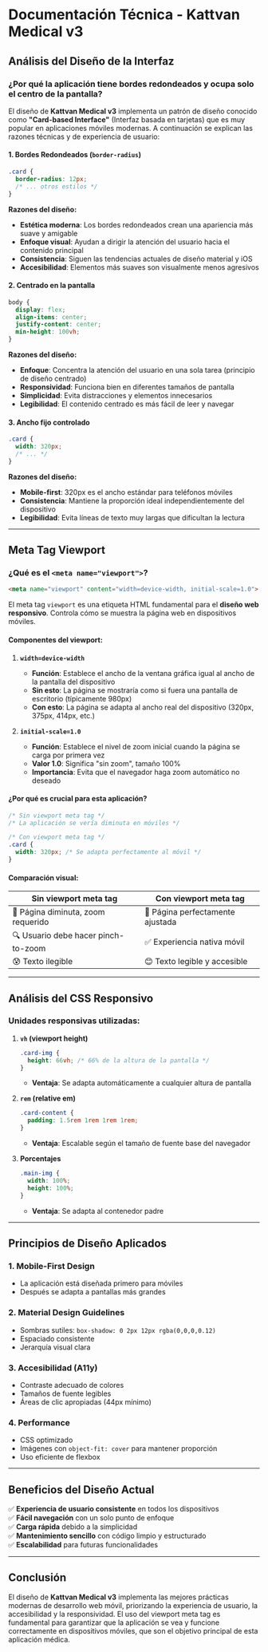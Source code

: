 # Documentación Técnica - Kattvan Medical v3

## Análisis del Diseño de la Interfaz

### ¿Por qué la aplicación tiene bordes redondeados y ocupa solo el centro de la pantalla?

El diseño de **Kattvan Medical v3** implementa un patrón de diseño conocido como **"Card-based Interface"** (Interfaz basada en tarjetas) que es muy popular en aplicaciones móviles modernas. A continuación se explican las razones técnicas y de experiencia de usuario:

#### 1. **Bordes Redondeados (`border-radius`)**

```css
.card {
  border-radius: 12px;
  /* ... otros estilos */
}
```

**Razones del diseño:**
- **Estética moderna**: Los bordes redondeados crean una apariencia más suave y amigable
- **Enfoque visual**: Ayudan a dirigir la atención del usuario hacia el contenido principal
- **Consistencia**: Siguen las tendencias actuales de diseño material y iOS
- **Accesibilidad**: Elementos más suaves son visualmente menos agresivos

#### 2. **Centrado en la pantalla**

```css
body {
  display: flex;
  align-items: center;
  justify-content: center;
  min-height: 100vh;
}
```

**Razones del diseño:**
- **Enfoque**: Concentra la atención del usuario en una sola tarea (principio de diseño centrado)
- **Responsividad**: Funciona bien en diferentes tamaños de pantalla
- **Simplicidad**: Evita distracciones y elementos innecesarios
- **Legibilidad**: El contenido centrado es más fácil de leer y navegar

#### 3. **Ancho fijo controlado**

```css
.card {
  width: 320px;
  /* ... */
}
```

**Razones del diseño:**
- **Mobile-first**: 320px es el ancho estándar para teléfonos móviles
- **Consistencia**: Mantiene la proporción ideal independientemente del dispositivo
- **Legibilidad**: Evita líneas de texto muy largas que dificultan la lectura

---

## Meta Tag Viewport

### ¿Qué es el `<meta name="viewport">`?

```html
<meta name="viewport" content="width=device-width, initial-scale=1.0">
```

El meta tag `viewport` es una etiqueta HTML fundamental para el **diseño web responsivo**. Controla cómo se muestra la página web en dispositivos móviles.

#### **Componentes del viewport:**

1. **`width=device-width`**
   - **Función**: Establece el ancho de la ventana gráfica igual al ancho de la pantalla del dispositivo
   - **Sin esto**: La página se mostraría como si fuera una pantalla de escritorio (típicamente 980px)
   - **Con esto**: La página se adapta al ancho real del dispositivo (320px, 375px, 414px, etc.)

2. **`initial-scale=1.0`**
   - **Función**: Establece el nivel de zoom inicial cuando la página se carga por primera vez
   - **Valor 1.0**: Significa "sin zoom", tamaño 100%
   - **Importancia**: Evita que el navegador haga zoom automático no deseado

#### **¿Por qué es crucial para esta aplicación?**

```css
/* Sin viewport meta tag */
/* La aplicación se vería diminuta en móviles */

/* Con viewport meta tag */
.card {
  width: 320px; /* Se adapta perfectamente al móvil */
}
```

#### **Comparación visual:**

| Sin viewport meta tag | Con viewport meta tag |
|----------------------|----------------------|
| 📱 Página diminuta, zoom requerido | 📱 Página perfectamente ajustada |
| 🔍 Usuario debe hacer pinch-to-zoom | ✅ Experiencia nativa móvil |
| 😰 Texto ilegible | 😊 Texto legible y accesible |

---

## Análisis del CSS Responsivo

### **Unidades responsivas utilizadas:**

1. **`vh` (viewport height)**
   ```css
   .card-img {
     height: 66vh; /* 66% de la altura de la pantalla */
   }
   ```
   - **Ventaja**: Se adapta automáticamente a cualquier altura de pantalla

2. **`rem` (relative em)**
   ```css
   .card-content {
     padding: 1.5rem 1rem 1rem 1rem;
   }
   ```
   - **Ventaja**: Escalable según el tamaño de fuente base del navegador

3. **Porcentajes**
   ```css
   .main-img {
     width: 100%;
     height: 100%;
   }
   ```
   - **Ventaja**: Se adapta al contenedor padre

---

## Principios de Diseño Aplicados

### 1. **Mobile-First Design**
- La aplicación está diseñada primero para móviles
- Después se adapta a pantallas más grandes

### 2. **Material Design Guidelines**
- Sombras sutiles: `box-shadow: 0 2px 12px rgba(0,0,0,0.12)`
- Espaciado consistente
- Jerarquía visual clara

### 3. **Accesibilidad (A11y)**
- Contraste adecuado de colores
- Tamaños de fuente legibles
- Áreas de clic apropiadas (44px mínimo)

### 4. **Performance**
- CSS optimizado
- Imágenes con `object-fit: cover` para mantener proporción
- Uso eficiente de flexbox

---

## Beneficios del Diseño Actual

✅ **Experiencia de usuario consistente** en todos los dispositivos  
✅ **Fácil navegación** con un solo punto de enfoque  
✅ **Carga rápida** debido a la simplicidad  
✅ **Mantenimiento sencillo** con código limpio y estructurado  
✅ **Escalabilidad** para futuras funcionalidades  

---

## Conclusión

El diseño de **Kattvan Medical v3** implementa las mejores prácticas modernas de desarrollo web móvil, priorizando la experiencia de usuario, la accesibilidad y la responsividad. El uso del viewport meta tag es fundamental para garantizar que la aplicación se vea y funcione correctamente en dispositivos móviles, que son el objetivo principal de esta aplicación médica.
